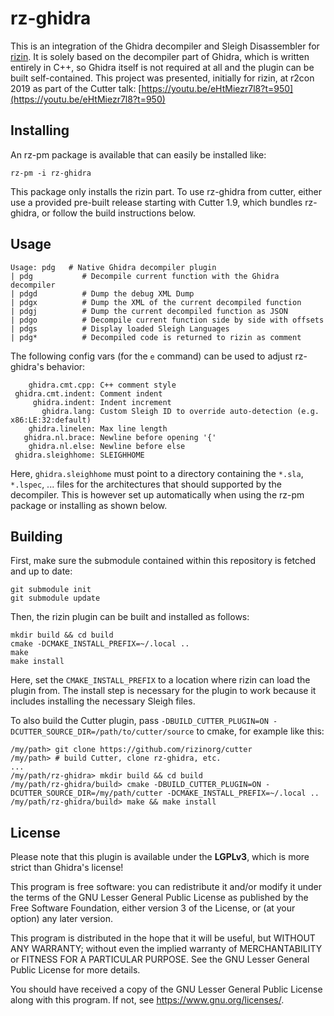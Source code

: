 <!--<img width="150" height="150" align="left" style="float: left; margin: 0 10px 0 0;" alt="rz-ghidra-dec logo" src="https://raw.githubusercontent.com/radareorg/rz-ghidra-dec/master/assets/logo.png">-->

# rz-ghidra

<!--[![Build Status](https://travis-ci.com/radareorg/rz-ghidra-dec.svg?token=JDmXp2pDhXxtPErySVHM&branch=master)](https://travis-ci.com/rizinorg/rz-ghidra)-->

This is an integration of the Ghidra decompiler and Sleigh Disassembler for [rizin](https://github.com/rizinorg/rizin).
It is solely based on the decompiler part of Ghidra, which is written entirely in
C++, so Ghidra itself is not required at all and the plugin can be built self-contained.
This project was presented, initially for rizin, at r2con 2019 as part of the Cutter talk: [https://youtu.be/eHtMiezr7l8?t=950](https://youtu.be/eHtMiezr7l8?t=950)

## Installing

An rz-pm package is available that can easily be installed like:
```
rz-pm -i rz-ghidra
```

This package only installs the rizin part.
To use rz-ghidra from cutter, either use a provided pre-built release starting with
Cutter 1.9, which bundles rz-ghidra, or follow the build instructions below.

## Usage

```
Usage: pdg   # Native Ghidra decompiler plugin
| pdg           # Decompile current function with the Ghidra decompiler
| pdgd          # Dump the debug XML Dump
| pdgx          # Dump the XML of the current decompiled function
| pdgj          # Dump the current decompiled function as JSON
| pdgo          # Decompile current function side by side with offsets
| pdgs          # Display loaded Sleigh Languages
| pdg*          # Decompiled code is returned to rizin as comment
```

The following config vars (for the `e` command) can be used to adjust rz-ghidra's behavior:

```
    ghidra.cmt.cpp: C++ comment style
 ghidra.cmt.indent: Comment indent
     ghidra.indent: Indent increment
       ghidra.lang: Custom Sleigh ID to override auto-detection (e.g. x86:LE:32:default)
    ghidra.linelen: Max line length
   ghidra.nl.brace: Newline before opening '{'
    ghidra.nl.else: Newline before else
 ghidra.sleighhome: SLEIGHHOME
```

Here, `ghidra.sleighhome` must point to a directory containing the `*.sla`, `*.lspec`, ... files for
the architectures that should supported by the decompiler. This is however set up automatically when using
the rz-pm package or installing as shown below.

## Building

First, make sure the submodule contained within this repository is fetched and up to date:

```
git submodule init
git submodule update
```

Then, the rizin plugin can be built and installed as follows:

```
mkdir build && cd build
cmake -DCMAKE_INSTALL_PREFIX=~/.local ..
make
make install
```

Here, set the `CMAKE_INSTALL_PREFIX` to a location where rizin can load the plugin from.
The install step is necessary for the plugin to work because it includes installing the necessary Sleigh files.

To also build the Cutter plugin, pass `-DBUILD_CUTTER_PLUGIN=ON -DCUTTER_SOURCE_DIR=/path/to/cutter/source` to cmake, for example like this:
```
/my/path> git clone https://github.com/rizinorg/cutter
/my/path> # build Cutter, clone rz-ghidra, etc.
...
/my/path/rz-ghidra> mkdir build && cd build
/my/path/rz-ghidra/build> cmake -DBUILD_CUTTER_PLUGIN=ON -DCUTTER_SOURCE_DIR=/my/path/cutter -DCMAKE_INSTALL_PREFIX=~/.local ..
/my/path/rz-ghidra/build> make && make install
```

## License

Please note that this plugin is available under the **LGPLv3**, which
is more strict than Ghidra's license!

This program is free software: you can redistribute it and/or modify
it under the terms of the GNU Lesser General Public License as published by
the Free Software Foundation, either version 3 of the License, or
(at your option) any later version.

This program is distributed in the hope that it will be useful,
but WITHOUT ANY WARRANTY; without even the implied warranty of
MERCHANTABILITY or FITNESS FOR A PARTICULAR PURPOSE.  See the
GNU Lesser General Public License for more details.

You should have received a copy of the GNU Lesser General Public License
along with this program.  If not, see <https://www.gnu.org/licenses/>.
